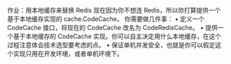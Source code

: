 作业：用本地缓存来替换 Redis
现在因为你不想连 Redis，所以你打算提供一个基于本地缓存实现的 cache.CodeCache。
你需要做几件事：
• 定义一个 CodeCache 接口，将现在的 CodeCache 改名为 CodeRedisCache。
• 提供一个基于本地缓存的 CodeCache 实现。你可以自主决定用什么本地缓存，在这个过程注意体会技术选型要考虑的点。
• 保证单机并发安全，也就是你可以假定这个实现只用在开发环境，或者单机环境下。